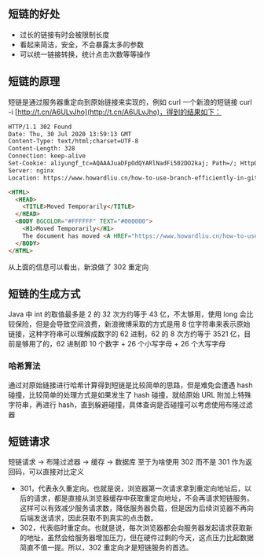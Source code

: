 ## 短链的好处
- 过长的链接有时会被限制长度
- 看起来简洁，安全，不会暴露太多的参数
- 可以统一链接转换，统计点击次数等等操作
## 短链的原理
短链是通过服务器重定向到原始链接来实现的，例如 curl 一个新浪的短链接 curl -i [http://t.cn/A6ULvJho](http://t.cn/A6ULvJho)，得到的结果如下：
```html
HTTP/1.1 302 Found
Date: Thu, 30 Jul 2020 13:59:13 GMT
Content-Type: text/html;charset=UTF-8
Content-Length: 328
Connection: keep-alive
Set-Cookie: aliyungf_tc=AQAAAJuaDFpOdQYARlNadFi502DO2kaj; Path=/; HttpOnly
Server: nginx
Location: https://www.howardliu.cn/how-to-use-branch-efficiently-in-git/index.html??spm=5176.12825654.gzwmvexct.d118.e9392c4aP1UUdv&scm=20140722.2007.2.1989

<HTML>
  <HEAD>
    <TITLE>Moved Temporarily</TITLE>
  </HEAD>
  <BODY BGCOLOR="#FFFFFF" TEXT="#000000">
    <H1>Moved Temporarily</H1>
    The document has moved <A HREF="https://www.howardliu.cn/how-to-use-branch-efficiently-in-git/index.html??spm=5176.12825654.gzwmvexct.d118.e9392c4aP1UUdv&scm=20140722.2007.2.1989">here</A>.
  </BODY>
</HTML>
```
从上面的信息可以看出，新浪做了 302 重定向
## 短链的生成方式
Java 中 int 的取值最多是 2 的 32 次方约等于 43 亿，不太够用，使用 long 会比较保险，但是会导致空间浪费，新浪微博采取的方式是用 8 位字符串来表示原始链接，这种字符串可以理解成数字的 62 进制，62 的 8 次方约等于 3521 亿，目前是够用了的，62 进制即 10 个数字 + 26 个小写字母 + 26 个大写字母
### 哈希算法
通过对原始链接进行哈希计算得到短链是比较简单的思路，但是难免会遭遇 hash 碰撞，比较简单的处理方式是如果发生了 hash 碰撞，就给原始 URL 附加上特殊字符串，再进行 hash，直到躲避碰撞，具体查询是否碰撞可以考虑使用布隆过滤器
## 短链请求
短链请求 -> 布隆过滤器 -> 缓存 -> 数据库
至于为啥使用 302 而不是 301 作为返回码，可以直接对比定义

- 301，代表永久重定向。也就是说，浏览器第一次请求拿到重定向地址后，以后的请求，都是直接从浏览器缓存中获取重定向地址，不会再请求短链服务。这样可以有效减少服务请求数，降低服务器负载，但是因为后续浏览器不再向后端发送请求，因此获取不到真实的点击数。
- 302，代表临时重定向。也就是说，每次浏览器都会向服务器发起请求获取新的地址，虽然会给服务器增加压力，但在硬件过剩的今天，这点压力比起数据简直不值一提。所以，302 重定向才是短链服务的首选。


